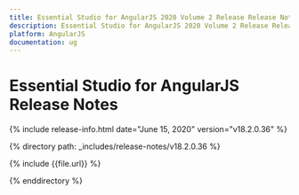 ```yaml
---
title: Essential Studio for AngularJS 2020 Volume 2 Release Release Notes  
description: Essential Studio for AngularJS 2020 Volume 2 Release Release Notes  
platform: AngularJS
documentation: ug
---
```


# Essential Studio for AngularJS  Release Notes  

{% include release-info.html date="June 15, 2020"  version="v18.2.0.36" %} 


{% directory path: _includes/release-notes/v18.2.0.36 %}

{% include {{file.url}} %}

{% enddirectory %}